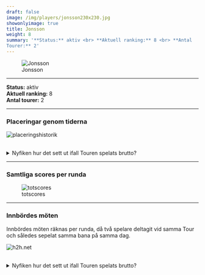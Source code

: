 ```yaml
---  
draft: false  
image: /img/players/jonsson230x230.jpg  
showonlyimage: true  
title: Jonsson  
weight: 8  
summary: '**Status:** aktiv <br> **Aktuell ranking:** 8 <br> **Antal
Tourer:** 2'  
---
```


<figure>
<img src="/img/players/jonsson230x230.jpg" alt="Jonsson" />
<figcaption aria-hidden="true">Jonsson</figcaption>
</figure>

------------------------------------------------------------------------

**Status:** aktiv  
**Aktuell ranking:** 8  
**Antal tourer:** 2

------------------------------------------------------------------------

### Placeringar genom tiderna

![placeringshistorik](/playerstats/Jonsson.placing.net.png) <br><br>
<details> <summary>Nyfiken hur det sett ut ifall Touren spelats
brutto?</summary> <p>

![placeringshistorik](/playerstats/Jonsson.placing.gross.png) </p>
</details>

------------------------------------------------------------------------

### Samtliga scores per runda

<figure>
<img src="/playerstats/Jonsson.totscores.png" alt="totscores" />
<figcaption aria-hidden="true">totscores</figcaption>
</figure>

------------------------------------------------------------------------

### Innbördes möten

Innbördes möten räknas per runda, då två spelare deltagit vid samma Tour
och således sepelat samma bana på samma dag.

![h2h.net](/playerstats/Jonsson.h2h.net.png) <br><br> <details>
<summary>Nyfiken hur det sett ut ifall Touren spelats brutto?</summary>
<p>

![h2h.gross](/playerstats/Jonsson.h2h.gross.png) </p> </details>
